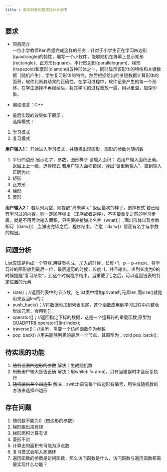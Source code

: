 ```yaml
---
title : 面向对象的程序设计计划书
---
```

## 要求
* 项目简介</br>
一位小学教师Ken希望完成这样的任务：针对于小学生正在学习四边形(quadrangle)的特性，编写一个小软件，能够随机在屏幕上显示矩形(rectangle)、正方形(square)、平行四边形(parallelogram)、梯形(trapezoid)和菱形(diamond)五种形体之一，同时显示该形体的特性和关键数据（随机产生），学生复习形体的特性，然后根据给出的关键数据计算形体的面积，软件判断其结果的正确性。在学习过程中，软件记录产生的每一个形体，在学生选择不再继续后，将其学习的过程重放一遍，用以重温，加深印象。

* 编程语言：C++
* 最后实现的效果如下展示：</br>
选择模式：
1. 学习模式
2. 复习模式


**用户输入1：</b>**
开始进入学习模式，并随机出现图形，图形的参数为随机数
1. 平行四边形
展示名字，参数，图形样子
请输入面积：
若用户输入面积正确，返回上上一级，选择模式
若用户输入面积错误，弹出“请重新输入”，直到输入正确为止
2. 矩形
3. 正方形
4. 梯形
5. 菱形


**用户输入2：**
若队列为空，则提醒“尚未学习”
返回最初的样子，选择模式
若已经有学习过的内容，则一定顺序弹出（正序或者逆序），不需要重复之前的学习步骤，就是不用再次输入面积，只需要直接弹出名字（wnat()）,画出形体以及参数即可（darw()）,当弹出完毕之后，程序结束。注意：darw(）里面有名字与参数的输出。

## 问题分析
List应该是构成一个容器,用链表构成，加入的时候，长度+1，p = p->next，将学习过的图形放到最后一位，最后遍历的时候，长度-1，并且输出，直到长度为0的时候提醒“复习结束”，到这个时候程序结束。当重载了[]之后，可以返回链表的特定位置的元素
* size()；//返回列表中的节点数，在list类中增加private的元素len,而size()就是用来返回len的；
* push_back()；//将数据添加到列表末尾，这个函数应用到学习过程中向链表增加元素，会用到[]；
* operator[]；//返回指定下标的数据，这是一个运算符的重载函数,原型为QUADPTR& operator[](int index);
* traverse()；//遍历，需要一个访问函数作为参数
* pop_back() //用来删除列表的最后一个节点，其原型为：void pop_back();

## 待实现的功能
1. <del>随机设置四边形的参数</del>
解决：生成随机数
2. <del>判断用户输入是否正确</del>
解决：用while(i != area)，只有当错误时才会反复执行
3. <del>随机输出某个四边形</del>
解决：switch语句每个四边形有编号，用生成随机数的方法来选择四边形

## 存在问题
1. 随机数不能为0（四边形的参数）
2. 梯形画出来有误
3. 梯形面积计算有误
4. 菱形不对
5. 计算出的面积有可能为浮点数
6. 复习模式会陷入死循环
7. 遍历函数的参数是访问函数，那么访问函数是什么，访问函数与遍历函数都需要实现什么功能？